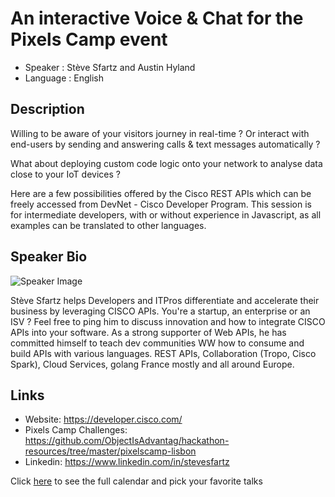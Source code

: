 An interactive Voice & Chat for the Pixels Camp event
========================

* Speaker   : Stève Sfartz and Austin Hyland
* Language  : English

Description
-----------

Willing to be aware of your visitors journey in real-time ? Or interact with end-users by sending and answering calls & text messages automatically ? 

What about deploying custom code logic onto your network to analyse data close to your IoT devices ?

Here are a few possibilities offered by the Cisco REST APIs which can be freely accessed from DevNet - Cisco Developer Program. This session is for intermediate developers, with or without experience in Javascript, as all examples can be translated to other languages.

Speaker Bio
-----------

![Speaker Image](https://raw.githubusercontent.com/PixelsCamp/talks/master/img/steve_sfartz.jpg)

Stève Sfartz helps Developers and ITPros differentiate and accelerate their business by leveraging CISCO APIs. You're a startup, an enterprise or an ISV ? Feel free to ping him to discuss innovation and how to integrate CISCO APIs into your software. As a strong supporter of Web APIs, he has committed himself to teach dev communities WW how to consume and build APIs with various languages. REST APIs, Collaboration (Tropo, Cisco Spark), Cloud Services, golang France mostly and all around Europe.

Links
-----

* Website: https://developer.cisco.com/
* Pixels Camp Challenges: https://github.com/ObjectIsAdvantag/hackathon-resources/tree/master/pixelscamp-lisbon
* Linkedin: https://www.linkedin.com/in/stevesfartz

Click [here][1] to see the full calendar and pick your favorite talks

[1]: https://pixels.camp/schedule/
